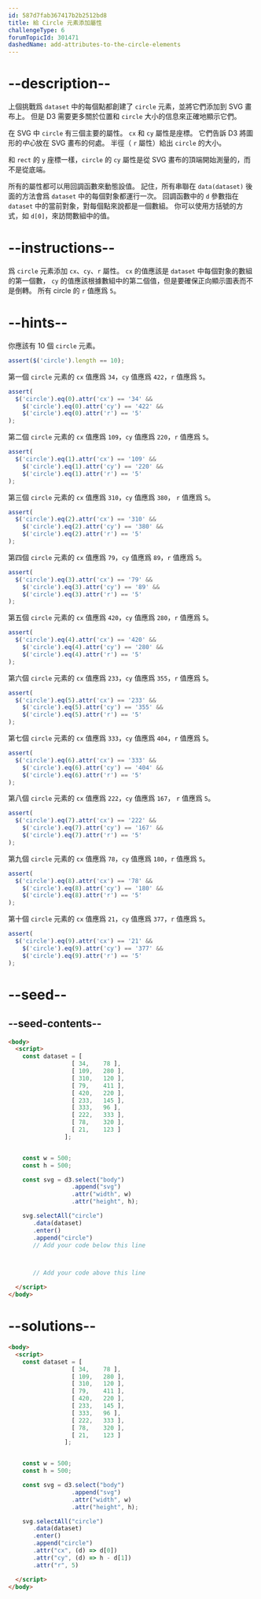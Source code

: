 ```yaml
---
id: 587d7fab367417b2b2512bd8
title: 給 Circle 元素添加屬性
challengeType: 6
forumTopicId: 301471
dashedName: add-attributes-to-the-circle-elements
---
```


# --description--

上個挑戰爲 `dataset` 中的每個點都創建了 `circle` 元素，並將它們添加到 SVG 畫布上。 但是 D3 需要更多關於位置和 `circle` 大小的信息來正確地顯示它們。

在 SVG 中 `circle` 有三個主要的屬性。 `cx` 和 `cy` 屬性是座標。 它們告訴 D3 將圖形的*中心*放在 SVG 畫布的何處。 半徑（ `r` 屬性）給出 `circle` 的大小。

和 `rect` 的 `y` 座標一樣，`circle` 的 `cy` 屬性是從 SVG 畫布的頂端開始測量的，而不是從底端。

所有的屬性都可以用回調函數來動態設值。 記住，所有串聯在 `data(dataset)` 後面的方法會爲 `dataset` 中的每個對象都運行一次。 回調函數中的 `d` 參數指在 `dataset` 中的當前對象，對每個點來說都是一個數組。 你可以使用方括號的方式，如 `d[0]`，來訪問數組中的值。

# --instructions--

爲 `circle` 元素添加 `cx`、`cy`、`r` 屬性。 `cx` 的值應該是 `dataset` 中每個對象的數組的第一個數， `cy` 的值應該根據數組中的第二個值，但是要確保正向顯示圖表而不是倒轉。 所有 circle 的 `r` 值應爲 `5`。

# --hints--

你應該有 10 個 `circle` 元素。

```js
assert($('circle').length == 10);
```

第一個 `circle` 元素的 `cx` 值應爲 `34`，`cy` 值應爲 `422`，`r` 值應爲 `5`。

```js
assert(
  $('circle').eq(0).attr('cx') == '34' &&
    $('circle').eq(0).attr('cy') == '422' &&
    $('circle').eq(0).attr('r') == '5'
);
```

第二個 `circle` 元素的 `cx` 值應爲 `109`，`cy` 值應爲 `220`，`r` 值應爲 `5`。

```js
assert(
  $('circle').eq(1).attr('cx') == '109' &&
    $('circle').eq(1).attr('cy') == '220' &&
    $('circle').eq(1).attr('r') == '5'
);
```

第三個 `circle` 元素的 `cx` 值應爲 `310`，`cy` 值應爲 `380`， `r` 值應爲 `5`。

```js
assert(
  $('circle').eq(2).attr('cx') == '310' &&
    $('circle').eq(2).attr('cy') == '380' &&
    $('circle').eq(2).attr('r') == '5'
);
```

第四個 `circle` 元素的 `cx` 值應爲 `79`，`cy` 值應爲 `89`，`r` 值應爲 `5`。

```js
assert(
  $('circle').eq(3).attr('cx') == '79' &&
    $('circle').eq(3).attr('cy') == '89' &&
    $('circle').eq(3).attr('r') == '5'
);
```

第五個 `circle` 元素的 `cx` 值應爲 `420`，`cy` 值應爲 `280`，`r` 值應爲 `5`。

```js
assert(
  $('circle').eq(4).attr('cx') == '420' &&
    $('circle').eq(4).attr('cy') == '280' &&
    $('circle').eq(4).attr('r') == '5'
);
```

第六個 `circle` 元素的 `cx` 值應爲 `233`，`cy` 值應爲 `355`，`r` 值應爲 `5`。

```js
assert(
  $('circle').eq(5).attr('cx') == '233' &&
    $('circle').eq(5).attr('cy') == '355' &&
    $('circle').eq(5).attr('r') == '5'
);
```

第七個 `circle` 元素的 `cx` 值應爲 `333`，`cy` 值應爲 `404`，`r` 值應爲 `5`。

```js
assert(
  $('circle').eq(6).attr('cx') == '333' &&
    $('circle').eq(6).attr('cy') == '404' &&
    $('circle').eq(6).attr('r') == '5'
);
```

第八個 `circle` 元素的 `cx` 值應爲 `222`，`cy` 值應爲 `167`， `r` 值應爲 `5`。

```js
assert(
  $('circle').eq(7).attr('cx') == '222' &&
    $('circle').eq(7).attr('cy') == '167' &&
    $('circle').eq(7).attr('r') == '5'
);
```

第九個 `circle` 元素的 `cx` 值應爲 `78`，`cy` 值應爲 `180`，`r` 值應爲 `5`。

```js
assert(
  $('circle').eq(8).attr('cx') == '78' &&
    $('circle').eq(8).attr('cy') == '180' &&
    $('circle').eq(8).attr('r') == '5'
);
```

第十個 `circle` 元素的 `cx` 值應爲 `21`，`cy` 值應爲 `377`，`r` 值應爲 `5`。

```js
assert(
  $('circle').eq(9).attr('cx') == '21' &&
    $('circle').eq(9).attr('cy') == '377' &&
    $('circle').eq(9).attr('r') == '5'
);
```

# --seed--

## --seed-contents--

```html
<body>
  <script>
    const dataset = [
                  [ 34,    78 ],
                  [ 109,   280 ],
                  [ 310,   120 ],
                  [ 79,    411 ],
                  [ 420,   220 ],
                  [ 233,   145 ],
                  [ 333,   96 ],
                  [ 222,   333 ],
                  [ 78,    320 ],
                  [ 21,    123 ]
                ];


    const w = 500;
    const h = 500;

    const svg = d3.select("body")
                  .append("svg")
                  .attr("width", w)
                  .attr("height", h);

    svg.selectAll("circle")
       .data(dataset)
       .enter()
       .append("circle")
       // Add your code below this line



       // Add your code above this line

  </script>
</body>
```

# --solutions--

```html
<body>
  <script>
    const dataset = [
                  [ 34,    78 ],
                  [ 109,   280 ],
                  [ 310,   120 ],
                  [ 79,    411 ],
                  [ 420,   220 ],
                  [ 233,   145 ],
                  [ 333,   96 ],
                  [ 222,   333 ],
                  [ 78,    320 ],
                  [ 21,    123 ]
                ];


    const w = 500;
    const h = 500;

    const svg = d3.select("body")
                  .append("svg")
                  .attr("width", w)
                  .attr("height", h);

    svg.selectAll("circle")
       .data(dataset)
       .enter()
       .append("circle")
       .attr("cx", (d) => d[0])
       .attr("cy", (d) => h - d[1])
       .attr("r", 5)

  </script>
</body>
```
